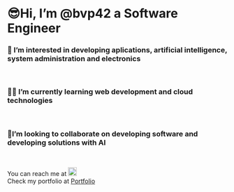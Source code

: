 <!DOCTYPE html>
<html lang="en">
  <h1>😎Hi, I’m @bvp42 a Software Engineer</h1>
    <body>
      <p>
           <h3>👀 I’m interested in developing aplications, artificial intelligence, system administration and electronics </h3><br>
           <h3>🕵️‍♂️ I’m currently learning web development and cloud technologies</h3><br>
           <h3>🎇I’m looking to collaborate on developing software and developing solutions with AI</h3><br> 
      </p>
  You can reach me at 
        <a href="https://www.linkedin.com/in/bvp42"><img src="https://techcrunch.com/wp-content/uploads/2014/02/linkedin_logo.png?w=1390&crop=1" width=20px heigth=20px></a>
      <br>
  Check my portfolio at
      <a href="https://portfolio.bvp42.com">Portfolio</a>
    </body>
</html>
